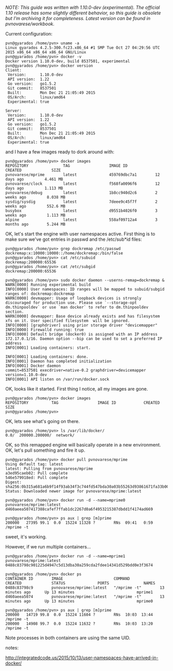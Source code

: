 *NOTE: This guide was written with 1.10.0-dev (experimental).  The official 1.10 release has some slightly different behavior, so this guide is obsolete but I'm archiving it for completeness.  Latest version can be found in pvnovarese/workbook.*

Current configuration:

```
pvn@gyarados /home/pvn> uname -a
Linux gyarados 4.2.5-300.fc23.x86_64 #1 SMP Tue Oct 27 04:29:56 UTC 2015 x86_64 x86_64 x86_64 GNU/Linux
pvn@gyarados /home/pvn> docker -v
Docker version 1.10.0-dev, build 8537501, experimental
pvn@gyarados /home/pvn> docker version
Client:
 Version:      1.10.0-dev
 API version:  1.22
 Go version:   go1.5.2
 Git commit:   8537501
 Built:        Mon Dec 21 21:05:49 2015
 OS/Arch:      linux/amd64
 Experimental: true

Server:
 Version:      1.10.0-dev
 API version:  1.22
 Go version:   go1.5.2
 Git commit:   8537501
 Built:        Mon Dec 21 21:05:49 2015
 OS/Arch:      linux/amd64
 Experimental: true
```

and I have a few images ready to dork around with:

```
pvn@gyarados /home/pvn> docker images
REPOSITORY               TAG                 IMAGE ID            CREATED             SIZE
pvnovarese/mprime        latest              459769dbc7a1        12 days ago         4.461 MB
pvnovarese/clock         latest              f568fa0096f6        12 days ago         1.113 MB
pvnovarese/debug         latest              1b8cc940d2c6        2 weeks ago         8.038 MB
sysdig/sysdig            latest              7deee9c45f7f        2 weeks ago         552.6 MB
busybox                  latest              d9551b4026f0        3 weeks ago         1.113 MB
alpine                   latest              558af09712a4        3 months ago        5.244 MB
```

OK, let's start the engine with user namespaces active.  First thing is to make sure we've got entries in passwd and the /etc/sub*id files:

```
pvn@gyarados /home/pvn> grep dockremap /etc/passwd
dockremap:x:10000:10000::/home/dockremap:/bin/false
pvn@gyarados /home/pvn> cat /etc/subuid
dockremap:200000:65536
pvn@gyarados /home/pvn> cat /etc/subgid
dockremap:200000:65536

pvn@gyarados /home/pvn> sudo docker daemon --userns-remap=dockremap &
WARN[0000] Running experimental build
INFO[0000] User namespaces: ID ranges will be mapped to subuid/subgid ranges of: dockremap:dockremap
WARN[0000] devmapper: Usage of loopback devices is strongly discouraged for production use. Please use `--storage-opt dm.thinpooldev` or use `man docker` to refer to dm.thinpooldev section.
WARN[0000] devmapper: Base device already exists and has filesystem xfs on it. User specified filesystem  will be ignored.
INFO[0000] [graphdriver] using prior storage driver "devicemapper"
INFO[0000] Firewalld running: true
INFO[0000] Default bridge (docker0) is assigned with an IP address 172.17.0.1/16. Daemon option --bip can be used to set a preferred IP address
INFO[0001] Loading containers: start.

INFO[0001] Loading containers: done.
INFO[0001] Daemon has completed initialization
INFO[0001] Docker daemon                                 commit=8537501 execdriver=native-0.2 graphdriver=devicemapper version=1.10.0-dev
INFO[0001] API listen on /var/run/docker.sock
```

OK, looks like it started.  First thing I notice, all my images are gone.

```
pvn@gyarados /home/pvn> docker images
REPOSITORY          TAG                 IMAGE ID            CREATED             SIZE
pvn@gyarados /home/pvn>
```

OK, lets see what's going on there.

```
pvn@gyarados /home/pvn> ls /var/lib/docker/
0.0/  200000.200000/  network/
```

OK, so this remapped engine will basically operate in a new environment.  OK, let's pull something and fire it up.

```
pvn@gyarados /home/pvn> docker pull pvnovarese/mprime
Using default tag: latest
latest: Pulling from pvnovarese/mprime
a3ed95caeb02: Pull complete
546e579918ed: Pull complete
Digest: sha256:0b315a681a6b9f14f93ab34f3c744fd547bda30a03b55263d93861671fa33b00
Status: Downloaded newer image for pvnovarese/mprime:latest

pvn@gyarados /home/pvn> docker run -d --name=mprime0 pvnovarese/mprime:latest
d460aeea507417388cafef7ffab1dc2267d0a6f4953215387dbdd1f4174ad669

pvn@gyarados /home/pvn> ps aux | grep [m]prime
200000   27395 99.1  0.0  15224 11328 ?        RNs  09:41   0:59 /mprime -t
```

sweet, it's working.

However, if we run multiple containers...

```
pvn@gyarados /home/pvn> docker run -d --name=mprime1 pvnovarese/mprime:latest
0488c83798c901225d4947c5d13dba30a259cda2fdee14341d529bdd0e3f3674

pvn@gyarados /home/pvn> docker ps
CONTAINER ID        IMAGE                      COMMAND             CREATED             STATUS              PORTS               NAMES
0488c83798c9        pvnovarese/mprime:latest   "/mprime -t"        13 minutes ago      Up 13 minutes                           mprime1
d460aeea5074        pvnovarese/mprime:latest   "/mprime -t"        13 minutes ago      Up 13 minutes                           mprime0

pvn@gyarados /home/pvn> ps aux | grep [m]prime
200000   14719 99.8  0.0  15224 11604 ?        RNs  10:03  13:44 /mprime -t
200000   14908 99.7  0.0  15224 11632 ?        RNs  10:03  13:20 /mprime -t
```

Note processes in both containers are using the same UID.  



notes:

http://integratedcode.us/2015/10/13/user-namespaces-have-arrived-in-docker/
